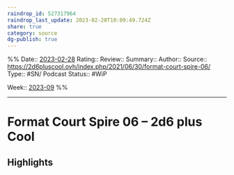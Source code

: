 ```yaml
---
raindrop_id: 527317964
raindrop_last_update: 2023-02-28T10:09:49.724Z
share: true
category: source
dg-publish: true
---
```


%%
Date:: [2023-02-28](2023-02-28.md)
Rating::
Review:: 
Summary:: 
Author::
Source:: https://2d6pluscool.ovh/index.php/2021/06/30/format-court-spire-06/
Type:: #SN/ Podcast
Status:: #WiP

Week:: [2023-09](../week/2023-09.md)
%%
***
# Format Court Spire 06 – 2d6 plus Cool



## Highlights

